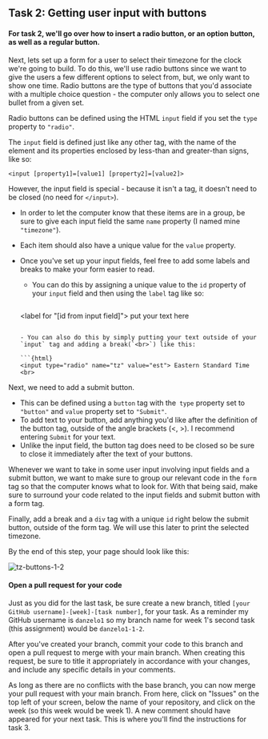 ## Task 2: Getting user input with buttons

#### For task 2, we'll go over how to insert a radio button, or an option button, as well as a regular button.

Next, lets set up a form for a user to select their timezone for the clock we're going to build.  To do this, we'll use radio buttons since we want to give the users a few different options to select from, but, we only want to show one time.  Radio buttons are the type of buttons that you'd associate with a multiple choice question - the computer only allows you to select one bullet from a given set.

Radio buttons can be defined using the HTML `input` field if you set the `type` property to `"radio"`.  

The `input` field is defined just like any other tag, with the name of the element and its properties enclosed by less-than and greater-than signs, like so:

`<input [property1]=[value1] [property2]=[value2]>`

However, the input field is special - because it isn't a tag, it doesn't need to be closed (no need for `</input>`).

- In order to let the computer know that these items are in a group, be sure to give each input field the same `name` property (I named mine `"timezone"`). 

- Each item should also have a unique value for the `value` property.

- Once you've set up your input fields, feel free to add some labels and breaks to make your form easier to read. 

  - You can do this by assigning a unique value to the `id` property of your `input` field and then using the `label` tag like so:

    ```{html}
  <label for "[id from input field]"> put your text here</label>
    ```

  - You can also do this by simply putting your text outside of your `input` tag and adding a break(`<br>`) like this:
  
    ```{html}
    <input type="radio" name="tz" value="est"> Eastern Standard Time <br>
    ```

Next, we need to add a submit button.  

- This can be defined using a `button` tag with the` type` property set to `"button"` and `value` property set to `"Submit"`.  
- To add text to your button, add anything you'd like after the definition of the button tag, outside of the angle brackets (<, >). I recommend entering `Submit` for your text.
- Unlike the input field, the button tag does need to be closed so be sure to close it immediately after the text of your buttons. 

Whenever we want to take in some user input involving input fields and a submit button, we want to make sure to group our relevant code in the `form` tag so that the computer knows what to look for.  With that being said, make sure to surround your code related to the input fields and submit button with a form tag.

Finally, add a break and a `div` tag with a unique `id` right below the submit button, outside of the form tag.  We will use this later to print the selected timezone.

By the end of this step, your page should look like this:

![tz-buttons-1-2](https://user-images.githubusercontent.com/32557138/106407959-4762b080-640b-11eb-874f-3aa4b09ab8c7.png)

#### Open a pull request for your code

Just as you did for the last task, be sure create a new branch, titled `[your GitHub username]-[week]-[task number]`, for your task.  As a reminder my GitHub username is `danzelo1` so my branch name for week 1's second task (this assignment) would be `danzelo1-1-2`.

After you've created your branch, commit your code to this branch and open a pull request to merge with your main branch.  When creating this request, be sure to title it appropriately in accordance with your changes, and include any specific details in your comments.

As long as there are no conflicts with the base branch, you can now merge your pull request with your main branch. From here, click on "Issues" on the top left of your screen, below the name of your repository, and click on the week (so this week would be week 1). A new comment should have appeared for your next task. This is where you'll find the instructions for task 3.